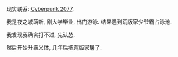 现实联系: [Cyberpunk 2077](https://store.steampowered.com/app/1091500/Cyberpunk_2077/).

我是夜之城萌新, 刚大学毕业, 出门游泳. 结果遇到荒版家少爷霸占泳池.

我发现我确实打不过, 先认怂.

然后开始升级义体, 几年后把荒版家屠了.
